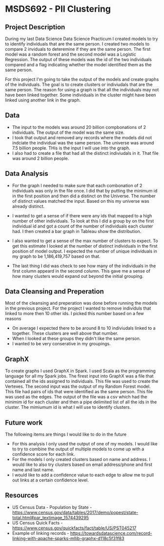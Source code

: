# MSDS692 - PII Clustering

## Project Description
During my last Data Science Data Science Practicum I created models to try to identify individuals that are the same person. I created two models to compare 2 inviduals to deteremine if they are the same person.  The first model was a random forest and the second model was a Logistic Regression.  The output of these models was the id of the two individuals compared and a flag indicating whether the model identified them as the same person.  

For this project I'm going to take the output of the models and create graphs of the individuals.  The goal is to create clusters or indiviudals that are the same person.  The reason for using a graph is that all the individuals may not have been linked together.  Some individuals in the cluster might have been linked using another link in the graph.


## Data ##
 * The input to the models was around 20 billion compbonations of 2 individuals.  The output of the model was the same size. 
 * I took that output and removed any records where the models did not indciate the individual was the same person. The universe was around 7.5 billion people.  THis is the input I will use into the graph.
 * I also had to create a file that had all the distinct indiviudals in it.  That file was around 2 billion people.

## Data Analysis
 * For the graph I needed to make sure that each combonation of 2 individuals was only in the file once.  I did that by putting the minimum id in the first position and then did a distinct on the Universe.  The number of distinct values matched the input.  Based on this my universe was already distinct.
 
 * I wanted to get a sense of if there were any ids that mapped to a high number of other individuals.  To look at this I did a group by on the first individual id and got a count of the number of individuals each cluster had.  I then created a bar graph in Tableau show the distribution.
 
 * I also wanted to get a sense of the max number of clusters to expect. To get this estimate I looked at the number of distinct individuals in the first position of model output.  I expected the number of unique individuals in my graph to be 1,186,419,757 based on that.
 
  * The last thing I did was check to see how many of the individuals in the first column appeard in the second column.  This gave me a sense of how many clusters would expand out beyond the initial grouping.

## Data Cleansing and Preperation

Most of the cleansing and preperation was done before running the models in the previous project.  For the project I wanted to remove individuls that linked to more then 10 other ids.  I picked this number based on a few reasons
 * On average I expected there to be around 8 to 10 indiviudals linked to a together.  These clusters are well above that number.
 * When I looked at these groups they didn't like the same person.
 * I wanted to be very conserative in my groupings.
 
## GraphX

To create graphs I used GraphX in Spark.  I used Scala as the programming language for all my Spark jobs.  The firest input into GraphX was a file that contained all the ids assigned to individuals.  This file was used to create the Vertexes.  The second input was the output of my Random Forest model. This file had pairs of ids that were identified as the same person.  This file was used as the edges.  The output of the file was a csv which had the minimim id for each cluster and then a pipe delimited list of all the ids in the cluster.  The mimiumum id is what I will use to identify clusters.  

## Future work

The following items are things I would like to do in the future
 * For this analysis I only used the output of one of my models. I would like to try to combine the output of multiple models to come up with a confidence score for each link.  
 * For the models I only created clusters based on name and address.  I would like to also try clusters based on email address/phone and first name and last name.  
 * I would like to add a confidence value to each edge to allow me to pull out links at a certain confidence level.

## Resources
 * US Census Data - Population by State - https://www.census.gov/data/tables/2017/demo/popest/state-total.html#par_textimage_1574439295
 * US Census Quick Facts - https://www.census.gov/quickfacts/fact/table/US/PST045217
 * Example of linking records - https://towardsdatascience.com/record-linking-with-apache-sparks-mllib-graphx-d118c5f31f83
